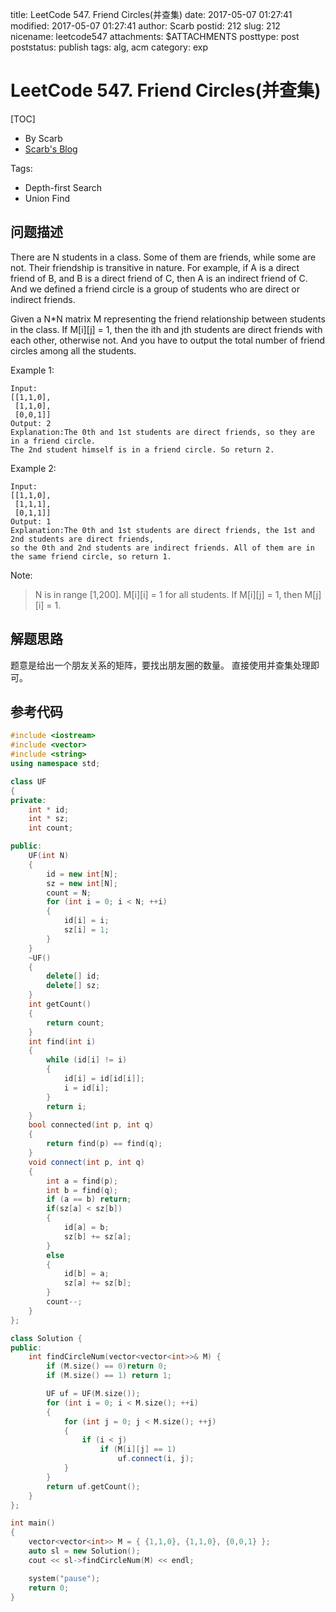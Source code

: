 title: LeetCode 547. Friend Circles(并查集)
date: 2017-05-07 01:27:41
modified: 2017-05-07 01:27:41
author: Scarb
postid: 212
slug: 212
nicename: leetcode547
attachments: $ATTACHMENTS
posttype: post
poststatus: publish
tags: alg, acm
category: exp

# LeetCode 547. Friend Circles(并查集)

[TOC]

- By Scarb
- [Scarb's Blog](http://47.106.131.90/blog)


Tags:

- Depth-first Search 
- Union Find


## 问题描述

There are N students in a class. Some of them are friends, while some are not. Their friendship is transitive in nature. For example, if A is a direct friend of B, and B is a direct friend of C, then A is an indirect friend of C. And we defined a friend circle is a group of students who are direct or indirect friends.

Given a N*N matrix M representing the friend relationship between students in the class. If M[i][j] = 1, then the ith and jth students are direct friends with each other, otherwise not. And you have to output the total number of friend circles among all the students.

Example 1:
```
Input: 
[[1,1,0],
 [1,1,0],
 [0,0,1]]
Output: 2
Explanation:The 0th and 1st students are direct friends, so they are in a friend circle. 
The 2nd student himself is in a friend circle. So return 2.
```
Example 2:
```
Input: 
[[1,1,0],
 [1,1,1],
 [0,1,1]]
Output: 1
Explanation:The 0th and 1st students are direct friends, the 1st and 2nd students are direct friends, 
so the 0th and 2nd students are indirect friends. All of them are in the same friend circle, so return 1.
```
Note:
>N is in range [1,200].
>M[i][i] = 1 for all students.
>If M[i][j] = 1, then M[j][i] = 1.

## 解题思路
题意是给出一个朋友关系的矩阵，要找出朋友圈的数量。
直接使用并查集处理即可。

## 参考代码
```C++
#include <iostream>
#include <vector>
#include <string>
using namespace std;

class UF
{
private:
	int * id;
	int * sz;
	int count;

public:
	UF(int N)
	{
		id = new int[N];
		sz = new int[N];
		count = N;
		for (int i = 0; i < N; ++i)
		{
			id[i] = i;
			sz[i] = 1;
		}
	}
	~UF()
	{
		delete[] id;
		delete[] sz;
	}
	int getCount()
	{
		return count;
	}
	int find(int i)
	{
		while (id[i] != i)
		{
			id[i] = id[id[i]];
			i = id[i];
		}
		return i;
	}
	bool connected(int p, int q)
	{
		return find(p) == find(q);
	}
	void connect(int p, int q)
	{
		int a = find(p);
		int b = find(q);
		if (a == b) return;
		if(sz[a] < sz[b])
		{
			id[a] = b;
			sz[b] += sz[a];
		}
		else
		{
			id[b] = a;
			sz[a] += sz[b];
		}
		count--;
	}
};

class Solution {
public:
	int findCircleNum(vector<vector<int>>& M) {
		if (M.size() == 0)return 0;
		if (M.size() == 1) return 1;

		UF uf = UF(M.size());
		for (int i = 0; i < M.size(); ++i)
		{
			for (int j = 0; j < M.size(); ++j)
			{
				if (i < j)
					if (M[i][j] == 1)
						uf.connect(i, j);
			}
		}
		return uf.getCount();
	}
};

int main()
{
	vector<vector<int>> M = { {1,1,0}, {1,1,0}, {0,0,1} };
	auto sl = new Solution();
	cout << sl->findCircleNum(M) << endl;

	system("pause");
	return 0;
}
```
